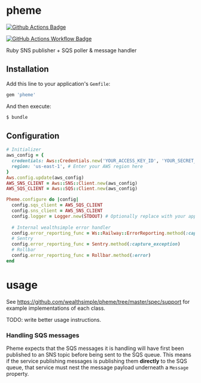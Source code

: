 # pheme
[![Github Actions Badge](https://github.com/wealthsimple/pheme/actions/workflows/main.yml/badge.svg)](https://github.com/wealthsimple/pheme/actions)

[![GitHub Actions Workflow Badge](https://github.com/wealthsimple/pheme/actions/workflows/master-workflow.yml/badge.svg)](https://github.com/wealthsimple/pheme/actions)

Ruby SNS publisher + SQS poller & message handler

## Installation

Add this line to your application's `Gemfile`:

```ruby
gem 'pheme'
```

And then execute:
```bash
$ bundle
```

## Configuration

```ruby
# Initializer
aws_config = {
  credentials: Aws::Credentials.new('YOUR_ACCESS_KEY_ID', 'YOUR_SECRET_ACCESS_KEY'),
  region: 'us-east-1', # Enter your AWS region here
}
Aws.config.update(aws_config)
AWS_SNS_CLIENT = Aws::SNS::Client.new(aws_config)
AWS_SQS_CLIENT = Aws::SQS::Client.new(aws_config)

Pheme.configure do |config|
  config.sqs_client = AWS_SQS_CLIENT
  config.sns_client = AWS_SNS_CLIENT
  config.logger = Logger.new(STDOUT) # Optionally replace with your app logger, e.g. `Rails.logger`
  
  # Internal wealthsimple error handler
  config.error_reporting_func = Ws::Railway::ErrorReporting.method(:capture_exception)
  # Sentry
  config.error_reporting_func = Sentry.method(:capture_exception)
  # Rollbar
  config.error_reporting_func = Rollbar.method(:error)
end
```

# usage

See https://github.com/wealthsimple/pheme/tree/master/spec/support for example implementations of each class.

TODO: write better usage instructions.

### Handling SQS messages

Pheme expects that the SQS messages it is handling will have first been published to an SNS topic
before being sent to the SQS queue. This means if the service publishing messages is publishing them
**directly** to the SQS queue, that service must nest the message payload underneath a `Message` property.
